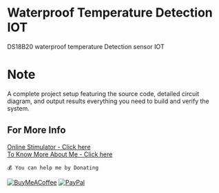 # Waterproof Temperature Detection IOT
DS18B20 waterproof temperature Detection sensor IOT
# Note
A complete project setup featuring the source code, detailed circuit diagram, and output results everything you need to build and verify the system.
## For More Info <br>
 [Online Stimulator - Click here](https://wokwi.com/projects/432758200180907009) 
 <br>
 [To Know More About Me - Click here](https://www.rohantkini.in/)

        
```💰 You can help me by Donating```

[![BuyMeACoffee](https://img.shields.io/badge/Buy%20Me%20a%20Coffee-ffdd00?style=for-the-badge&logo=buy-me-a-coffee&logoColor=black)](https://buymeacoffee.com/rohankini) [![PayPal](https://img.shields.io/badge/PayPal-00457C?style=for-the-badge&logo=paypal&logoColor=white)](https://paypal.me/RohanKinirk) 


